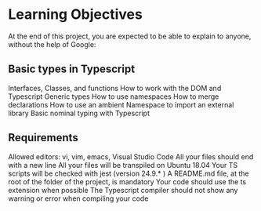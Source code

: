# Learning Objectives
At the end of this project, you are expected to be able to explain to anyone, without the help of Google:

## Basic types in Typescript
Interfaces, Classes, and functions
How to work with the DOM and Typescript
Generic types
How to use namespaces
How to merge declarations
How to use an ambient Namespace to import an external library
Basic nominal typing with Typescript

## Requirements
Allowed editors: vi, vim, emacs, Visual Studio Code
All your files should end with a new line
All your files will be transpiled on Ubuntu 18.04
Your TS scripts will be checked with jest (version 24.9.* )
A README.md file, at the root of the folder of the project, is mandatory
Your code should use the ts extension when possible
The Typescript compiler should not show any warning or error when compiling your code